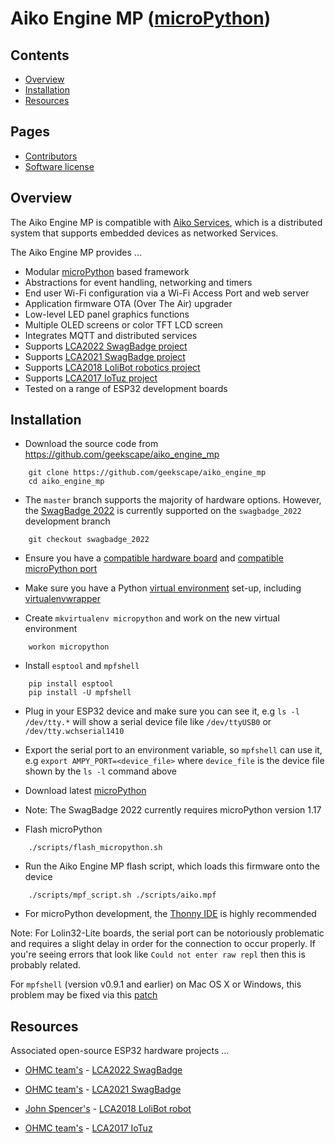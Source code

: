 Aiko Engine MP ([microPython](http://micropython.org))
==============

Contents
--------
- [Overview](#overview)
- [Installation](#installation)
- [Resources](#resources)

Pages
-----
- [Contributors](Contributors.md)
- [Software license](License)

<a name="overview" />

Overview
--------
The Aiko Engine MP is compatible with
[Aiko Services](https://github.com/geekscape/aiko_services), which is a
distributed system that supports embedded devices as networked Services.

The Aiko Engine MP provides ...

- Modular [microPython](http://micropython.org) based framework
- Abstractions for event handling, networking and timers
- End user Wi-Fi configuration via a Wi-Fi Access Port and web server
- Application firmware OTA (Over The Air) upgrader
- Low-level LED panel graphics functions
- Multiple OLED screens or color TFT LCD screen
- Integrates MQTT and distributed services
- Supports [LCA2022 SwagBadge project](http://www.openhardwareconf.org/wiki/OHMC2022_Swagbadge)
- Supports [LCA2021 SwagBadge project](http://www.openhardwareconf.org/wiki/Swagbadge2021)
- Supports [LCA2018 LoliBot robotics project](https://github.com/CCHS-Melbourne/LoliBot)
- Supports [LCA2017 IoTuz project](http://www.openhardwareconf.org/wiki/OHC2017)
- Tested on a range of ESP32 development boards

<a name="installation" />

Installation
-------------

- Download the source code from <https://github.com/geekscape/aiko_engine_mp>
```
    git clone https://github.com/geekscape/aiko_engine_mp
    cd aiko_engine_mp
```

- The `master` branch supports the majority of hardware options.  However, the
[SwagBadge 2022](http://www.openhardwareconf.org/wiki/OHMC2022_Swagbadge)
is currently supported on the `swagbadge_2022` development branch
```
    git checkout swagbadge_2022
```

- Ensure you have a
  [compatible hardware board](https://github.com/micropython/micropython/wiki/Boards-Summary) and
  [compatible microPython port](https://github.com/micropython/micropython/tree/master/ports)

- Make sure you have a Python
  [virtual environment](http://docs.python-guide.org/en/latest/dev/virtualenvs/#lower-level-virtualenv) set-up, including
  [virtualenvwrapper](http://docs.python-guide.org/en/latest/dev/virtualenvs/#virtualenvwrapper)

- Create `mkvirtualenv micropython` and work on the new virtual environment
```
    workon micropython
```

- Install `esptool` and `mpfshell`
```
    pip install esptool
    pip install -U mpfshell
```

- Plug in your ESP32 device and make sure you can see it,
  e.g `ls -l /dev/tty.*` will show a serial device file like `/dev/ttyUSB0`
  or `/dev/tty.wchserial1410`

- Export the serial port to an environment variable, so `mpfshell` can use it,
  e.g `export AMPY_PORT=<device_file>` where `device_file` is the device file
  shown by the `ls -l` command above

- Download latest [microPython](http://micropython.org/download)

- Note: The SwagBadge 2022 currently requires microPython version 1.17

- Flash microPython

```
    ./scripts/flash_micropython.sh
```

- Run the Aiko Engine MP flash script, which loads this firmware onto the device
```
    ./scripts/mpf_script.sh ./scripts/aiko.mpf
```

- For microPython development, the [Thonny IDE](https://thonny.org)
  is highly recommended

Note: For Lolin32-Lite boards, the serial port can be notoriously problematic
and requires a slight delay in order for the connection to occur properly.
If you're seeing errors that look like `Could not enter raw repl` then this is probably related.

For `mpfshell` (version v0.9.1 and earlier) on Mac OS X or Windows, this
problem may be fixed via this [patch](https://github.com/wendlers/mpfshell/commit/52b0636c82b06a07daa5731550f86b0d7ebc7608)

<a name="resources" />

Resources
---------
Associated open-source ESP32 hardware projects ...

- [OHMC team's](https://twitter.com/OpenHWConf) -
  [LCA2022 SwagBadge](http://www.openhardwareconf.org/wiki/OHMC2022_Swagbadge)

- [OHMC team's](https://twitter.com/swagbadge2021) -
  [LCA2021 SwagBadge](http://www.openhardwareconf.org/wiki/Swagbadge2021)

- [John Spencer's](https://twitter.com/mage0r) -
  [LCA2018 LoliBot robot](https://github.com/CCHS-Melbourne/LoliBot)

- [OHMC team's](http://www.openhardwareconf.org) -
  [LCA2017 IoTuz](http://www.openhardwareconf.org/wiki/OHC2017)
